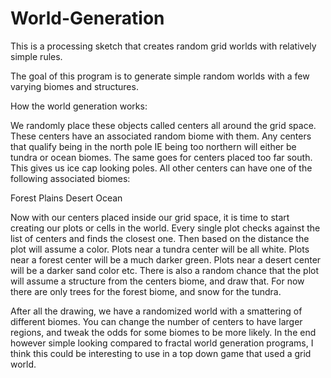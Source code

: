 # World-Generation
This is a processing sketch that creates random grid worlds with relatively simple rules.

The goal of this program is to generate simple random worlds with a few varying biomes and structures.

How the world generation works:

We randomly place these objects called centers all around the grid space. These centers have an associated random biome with them. Any centers that qualify being in the north pole IE being too northern will either be tundra or ocean biomes. The same goes for centers placed too far south. This gives us ice cap looking poles. All other centers can have one of the following associated biomes:

Forest
Plains
Desert
Ocean

Now with our centers placed inside our grid space, it is time to start creating our plots or cells in the world. Every single plot checks against the list of centers and finds the closest one. Then based on the distance the plot will assume a color. Plots near a tundra center will be all white. Plots near a forest center will be a much darker green. Plots near a desert center will be a darker sand color etc. There is also a random chance that the plot will assume a structure from the centers biome, and draw that. For now there are only trees for the forest biome, and snow for the tundra.

After all the drawing, we have a randomized world with a smattering of different biomes. You can change the number of centers to have larger regions, and tweak the odds for some biomes to be more likely. In the end however simple looking compared to fractal world generation programs, I think this could be interesting to use in a top down game that used a grid world.
